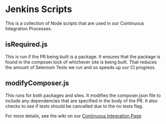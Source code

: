 # Jenkins Scripts
This is a collection of Node scripts that are used in our Continuous Integration Processes.
## isRequired.js
This is run if the PR being built is a package. It ensures that the package is found in the composer.lock of whichever site is being built. That reduces the amount of Selenium Tests we run and so speeds up our CI progress.
## modifyComposer.js
This runs for both packages and sites. It modifies the composer.json file to include any dependencies that are specified in the body of the PR. It also checks to see if tests should be cancelled due to the no tests flag.

For more details, see the wiki on our [Continuous Integration Page](https://wiki.silverorange.com/Developers/Continuous%20Integration)
